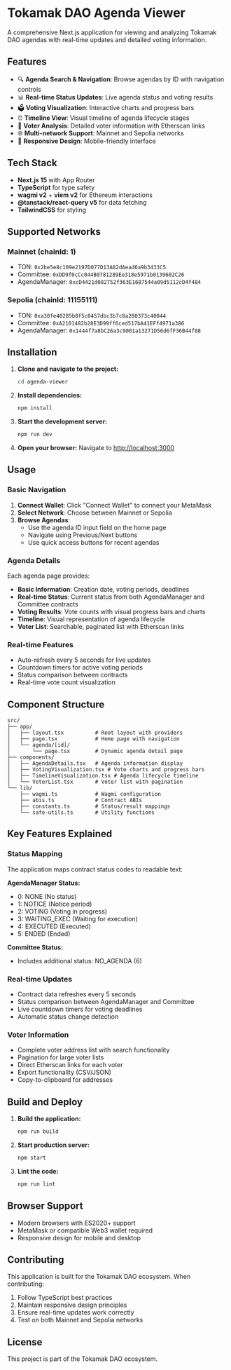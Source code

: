 # Tokamak DAO Agenda Viewer

A comprehensive Next.js application for viewing and analyzing Tokamak DAO agendas with real-time updates and detailed voting information.

## Features

- 🔍 **Agenda Search & Navigation**: Browse agendas by ID with navigation controls
- 📊 **Real-time Status Updates**: Live agenda status and voting results
- 🗳️ **Voting Visualization**: Interactive charts and progress bars
- ⏰ **Timeline View**: Visual timeline of agenda lifecycle stages
- 👥 **Voter Analysis**: Detailed voter information with Etherscan links
- 🌐 **Multi-network Support**: Mainnet and Sepolia networks
- 📱 **Responsive Design**: Mobile-friendly interface

## Tech Stack

- **Next.js 15** with App Router
- **TypeScript** for type safety
- **wagmi v2** + **viem v2** for Ethereum interactions
- **@tanstack/react-query v5** for data fetching
- **TailwindCSS** for styling

## Supported Networks

### Mainnet (chainId: 1)
- TON: `0x2be5e8c109e2197D077D13A82dAead6a9b3433C5`
- Committee: `0xDD9f0cCc044B0781289Ee318e5971b0139602C26`
- AgendaManager: `0xcD4421d082752f363E1687544a09d5112cD4f484`

### Sepolia (chainId: 11155111)
- TON: `0xa30fe40285b8f5c0457dbc3b7c8a280373c40044`
- Committee: `0xA2101482b28E3D99ff6ced517bA41EFf4971a386`
- AgendaManager: `0x1444f7a8bC26a3c9001a13271D56d6fF36B44f08`

## Installation

1. **Clone and navigate to the project:**
   ```bash
   cd agenda-viewer
   ```

2. **Install dependencies:**
   ```bash
   npm install
   ```

3. **Start the development server:**
   ```bash
   npm run dev
   ```

4. **Open your browser:**
   Navigate to [http://localhost:3000](http://localhost:3000)

## Usage

### Basic Navigation

1. **Connect Wallet**: Click "Connect Wallet" to connect your MetaMask
2. **Select Network**: Choose between Mainnet or Sepolia
3. **Browse Agendas**: 
   - Use the agenda ID input field on the home page
   - Navigate using Previous/Next buttons
   - Use quick access buttons for recent agendas

### Agenda Details

Each agenda page provides:

- **Basic Information**: Creation date, voting periods, deadlines
- **Real-time Status**: Current status from both AgendaManager and Committee contracts
- **Voting Results**: Vote counts with visual progress bars and charts
- **Timeline**: Visual representation of agenda lifecycle
- **Voter List**: Searchable, paginated list with Etherscan links

### Real-time Features

- Auto-refresh every 5 seconds for live updates
- Countdown timers for active voting periods
- Status comparison between contracts
- Real-time vote count visualization

## Component Structure

```
src/
├── app/
│   ├── layout.tsx          # Root layout with providers
│   ├── page.tsx            # Home page with navigation
│   └── agenda/[id]/
│       └── page.tsx        # Dynamic agenda detail page
├── components/
│   ├── AgendaDetails.tsx   # Agenda information display
│   ├── VotingVisualization.tsx # Vote charts and progress bars
│   ├── TimelineVisualization.tsx # Agenda lifecycle timeline
│   └── VoterList.tsx       # Voter list with pagination
└── lib/
    ├── wagmi.ts            # Wagmi configuration
    ├── abis.ts             # Contract ABIs
    ├── constants.ts        # Status/result mappings
    └── safe-utils.ts       # Utility functions
```

## Key Features Explained

### Status Mapping

The application maps contract status codes to readable text:

**AgendaManager Status:**
- 0: NONE (No status)
- 1: NOTICE (Notice period)
- 2: VOTING (Voting in progress)
- 3: WAITING_EXEC (Waiting for execution)
- 4: EXECUTED (Executed)
- 5: ENDED (Ended)

**Committee Status:**
- Includes additional status: NO_AGENDA (6)

### Real-time Updates

- Contract data refreshes every 5 seconds
- Status comparison between AgendaManager and Committee
- Live countdown timers for voting deadlines
- Automatic status change detection

### Voter Information

- Complete voter address list with search functionality
- Pagination for large voter lists
- Direct Etherscan links for each voter
- Export functionality (CSV/JSON)
- Copy-to-clipboard for addresses

## Build and Deploy

1. **Build the application:**
   ```bash
   npm run build
   ```

2. **Start production server:**
   ```bash
   npm start
   ```

3. **Lint the code:**
   ```bash
   npm run lint
   ```

## Browser Support

- Modern browsers with ES2020+ support
- MetaMask or compatible Web3 wallet required
- Responsive design for mobile and desktop

## Contributing

This application is built for the Tokamak DAO ecosystem. When contributing:

1. Follow TypeScript best practices
2. Maintain responsive design principles
3. Ensure real-time updates work correctly
4. Test on both Mainnet and Sepolia networks

## License

This project is part of the Tokamak DAO ecosystem.